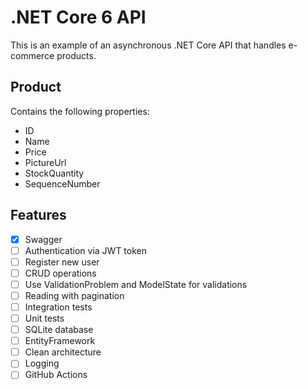# .NET Core 6 API 

This is an example of an asynchronous .NET Core API that handles e-commerce products.

## Product
Contains the following properties:
- ID
- Name
- Price
- PictureUrl
- StockQuantity
- SequenceNumber

## Features
- [x] Swagger
- [ ] Authentication via JWT token
- [ ] Register new user
- [ ] CRUD operations
- [ ] Use ValidationProblem and ModelState for validations
- [ ] Reading with pagination
- [ ] Integration tests
- [ ] Unit tests
- [ ] SQLite database
- [ ] EntityFramework
- [ ] Clean architecture
- [ ] Logging
- [ ] GitHub Actions